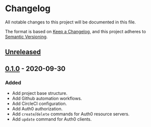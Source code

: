 # Changelog

All notable changes to this project will be documented in this file.

The format is based on [Keep a Changelog](https://keepachangelog.com/en/1.0.0/),
and this project adheres to [Semantic Versioning](https://semver.org/spec/v2.0.0.html).



## [Unreleased]

## [0.1.0] - 2020-09-30

### Added

- Add project base structure.
- Add Github automation workflows.
- Add CircleCI configuration.
- Add Auth0 authorization.
- Add `create`/`delete` commands for Auth0 resource servers.
- Add `update` command for Auth0 clients.

[Unreleased]: https://github.com/giantswarm/auth0ctl/compare/v0.1.0...HEAD
[0.1.0]: https://github.com/giantswarm/auth0ctl/releases/tag/v0.1.0
